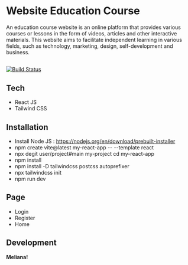 # Website Education Course
An education course website is an online platform that provides various courses or lessons in the form of videos, articles and other interactive materials. This website aims to facilitate independent learning in various fields, such as technology, marketing, design, self-development and business.

## 
[![Build Status](https://travis-ci.org/joemccann/dillinger.svg?branch=master)](https://travis-ci.org/joemccann/dillinger)

## Tech
- React JS
- Tailwind CSS

## Installation
- Install Node JS : https://nodejs.org/en/download/prebuilt-installer
- npm create vite@latest my-react-app -- --template react
- npx degit user/project#main my-project
cd my-react-app
- npm install
- npm install -D tailwindcss postcss autoprefixer
- npx tailwindcss init
- npm run dev

## Page
- Login
- Register
- Home

## Development


**Meliana!**

[//]: # (These are reference links used in the body of this note and get stripped out when the markdown processor does its job. There is no need to format nicely because it shouldn't be seen. Thanks SO - http://stackoverflow.com/questions/4823468/store-comments-in-markdown-syntax)

   [dill]: <https://github.com/joemccann/dillinger>
   [git-repo-url]: <https://github.com/joemccann/dillinger.git>
   [john gruber]: <http://daringfireball.net>
   [df1]: <http://daringfireball.net/projects/markdown/>
   [markdown-it]: <https://github.com/markdown-it/markdown-it>
   [Ace Editor]: <http://ace.ajax.org>
   [node.js]: <http://nodejs.org>
   [Twitter Bootstrap]: <http://twitter.github.com/bootstrap/>
   [jQuery]: <http://jquery.com>
   [@tjholowaychuk]: <http://twitter.com/tjholowaychuk>
   [express]: <http://expressjs.com>
   [AngularJS]: <http://angularjs.org>
   [Gulp]: <http://gulpjs.com>

   [PlDb]: <https://github.com/joemccann/dillinger/tree/master/plugins/dropbox/README.md>
   [PlGh]: <https://github.com/joemccann/dillinger/tree/master/plugins/github/README.md>
   [PlGd]: <https://github.com/joemccann/dillinger/tree/master/plugins/googledrive/README.md>
   [PlOd]: <https://github.com/joemccann/dillinger/tree/master/plugins/onedrive/README.md>
   [PlMe]: <https://github.com/joemccann/dillinger/tree/master/plugins/medium/README.md>
   [PlGa]: <https://github.com/RahulHP/dillinger/blob/master/plugins/googleanalytics/README.md>
